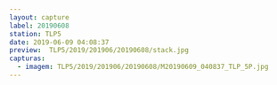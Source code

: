 ```yaml
---
layout: capture
label: 20190608
station: TLP5
date: 2019-06-09 04:08:37
preview:  TLP5/2019/201906/20190608/stack.jpg
capturas:
  - imagem: TLP5/2019/201906/20190608/M20190609_040837_TLP_5P.jpg
---
```

